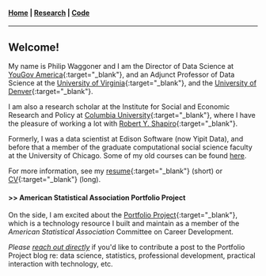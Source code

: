 #### [Home](https://pdwaggoner.github.io) | [Research](/Research.md) | [Code](/Code.md)
___________

## Welcome!

My name is Philip Waggoner and I am the Director of Data Science at [YouGov America](https://today.yougov.com/?utm_source=twitter&utm_medium=twitter_link&utm_campaign=profile_bio_link){:target="_blank"}, and an Adjunct Professor of Data Science at the [University of Virginia](https://datascience.virginia.edu/){:target="_blank"}, and the [University of Denver](https://ritchieschool.du.edu/academics-education/gr-programs/ms-data-science){:target="_blank"}.

I am also a research scholar at the Institute for Social and Economic Research and Policy at [Columbia University](http://iserp.columbia.edu/people/philip-d-waggoner){:target="_blank"}, where I have the pleasure of working a lot with [Robert Y. Shapiro](https://www.sipa.columbia.edu/faculty-research/faculty-directory/robert-shapiro){:target="_blank"}.

Formerly, I was a data scientist at Edison Software (now Yipit Data), and before that a member of the graduate computational social science faculty at the University of Chicago. Some of my old courses can be found [here](/Teach.md).

For more information, see my [resume](https://www.dropbox.com/s/0eq237s7arqh7yv/Philip%20Waggoner_Resume.pdf?dl=0){:target="_blank"} (short) or [CV](https://www.dropbox.com/s/ikt228v5lmobro2/Philip%20Waggoner_CV.pdf?dl=0){:target="_blank"} (long).

#### >> American Statistical Association Portfolio Project

On the side, I am excited about the [Portfolio Project](https://ccdportfolio.netlify.app/){:target="_blank"}, which is a technology resource I built and maintain as a member of the *American Statistical Association* Committee on Career Development. 

*Please [reach out directly](mailto:philip.waggoner@yougov.com)* if you'd like to contribute a post to the Portfolio Project blog re: data science, statistics, professional development, practical interaction with technology, etc.
